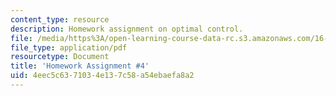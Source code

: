 ```yaml
---
content_type: resource
description: Homework assignment on optimal control.
file: /media/https%3A/open-learning-course-data-rc.s3.amazonaws.com/16-323-principles-of-optimal-control-spring-2008/4eec5c6371034e137c58a54ebaefa8a2_assn4.pdf
file_type: application/pdf
resourcetype: Document
title: 'Homework Assignment #4'
uid: 4eec5c63-7103-4e13-7c58-a54ebaefa8a2
---
```

